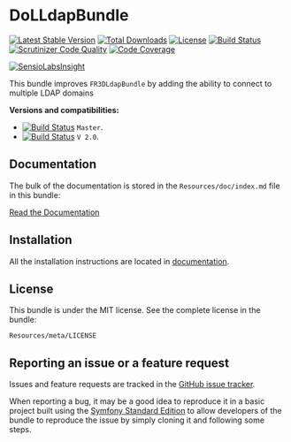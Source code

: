 DoLLdapBundle
=============

[![Latest Stable Version](https://poser.pugx.org/dol/ldap-bundle/v/stable.png)](https://packagist.org/packages/dol/ldap-bundle) [![Total Downloads](https://poser.pugx.org/dol/ldap-bundle/downloads.png)](https://packagist.org/packages/dol/ldap-bundle) [![License](https://poser.pugx.org/dol/ldap-bundle/license.png)](https://packagist.org/packages/dol/ldap-bundle) [![Build Status](https://scrutinizer-ci.com/g/DarwinOnLine/DoLLdapBundle/badges/build.png?b=master)](https://scrutinizer-ci.com/g/DarwinOnLine/DoLLdapBundle/build-status/master) [![Scrutinizer Code Quality](https://scrutinizer-ci.com/g/DarwinOnLine/DoLLdapBundle/badges/quality-score.png?b=master)](https://scrutinizer-ci.com/g/DarwinOnLine/DoLLdapBundle/?branch=master) [![Code Coverage](https://scrutinizer-ci.com/g/DarwinOnLine/DoLLdapBundle/badges/coverage.png?b=master)](https://scrutinizer-ci.com/g/DarwinOnLine/DoLLdapBundle/?branch=master)

[![SensioLabsInsight](https://insight.sensiolabs.com/projects/d09112c2-7c6c-4c67-9062-79d2efeca78b/big.png)](https://insight.sensiolabs.com/projects/d09112c2-7c6c-4c67-9062-79d2efeca78b)

This bundle improves `FR3DLdapBundle` by adding the ability to connect to multiple LDAP domains


**Versions and compatibilities:**

- [![Build Status](https://secure.travis-ci.org/DarwinOnLine/DoLLdapBundle.png?branch=master)](http://travis-ci.org/DarwinOnLine/DoLLdapBundle) `Master`.
- [![Build Status](https://secure.travis-ci.org/DarwinOnLine/DoLLdapBundle.png?branch=v2.0)](http://travis-ci.org/DarwinOnLine/DoLLdapBundle) `V 2.0`.

Documentation
-------------

The bulk of the documentation is stored in the `Resources/doc/index.md`
file in this bundle:

[Read the Documentation](Resources/doc/index.md)

Installation
------------

All the installation instructions are located in [documentation](Resources/doc/index.md).

License
-------

This bundle is under the MIT license. See the complete license in the bundle:

    Resources/meta/LICENSE

Reporting an issue or a feature request
---------------------------------------

Issues and feature requests are tracked in the [GitHub issue tracker](https://github.com/DarwinOnLine/DoLLdapBundle/issues).

When reporting a bug, it may be a good idea to reproduce it in a basic project
built using the [Symfony Standard Edition](https://github.com/symfony/symfony-standard)
to allow developers of the bundle to reproduce the issue by simply cloning it
and following some steps.
